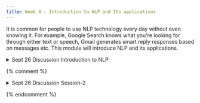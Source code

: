 ```yaml
---
title: Week 4 - Introduction to NLP and Its applications
---
```


It is common for people to use NLP technology every day without even knowing it. For example, Google Search knows what you're looking for through either text or speech,
Gmail generates smart reply responses based on messages etc. This module will introduce NLP and its applications.

<details>
  <summary class="session-summary">
    <span class="date-label">Sept 26</span>
    <span class="label label-blue">Discussion</span>
    <span class="session-title">Introduction to NLP</span>
  </summary>
  <div markdown="1">
- [Slides](https://app.perusall.com/courses/training-computers-to-understand-african-languages/week-4_slides)
- Pre-Class Reflection:
- [Chapter 2: Speech and Language Processing, An Introduction to Natural Language Processing, Computational Linguistics, and Speech Recognition with Language Models](https://app.perusall.com/courses/training-computers-to-understand-african-languages/_/dashboard/documents/document-rb5YyN2Er4qsYW9nE) Third Edition by Daniel Jurafsky, James H. Martin. 
    - Try to answer the following; what is a document and document segmentation? what is a sentence and sentence segmentation? what do you understand by a corpora, what is tokenization? Explain these terms; stopwords, stemming, lemmatization.
    
- Related papers;
  - [Ruder, Sebastian on Why You Should Do NLP Beyond English](https://app.perusall.com/courses/training-computers-to-understand-african-languages/_/dashboard/documents/document-3Ee9R5mGnvwFSNYi6)
  - [Ife Adebara, Muhammad Abdul-Mageed. “Towards Afrocentric NLP for African Languages:Where We Are and Where We Can Go.”](https://aclanthology.org/2022.acl-long.265.pdf) In Proceedings of the 60th Annual Meeting of the Association for Computational Linguistics (ACL 2022) Volume 1: Long Papers, pages 3814 - 3841.
  - [Atnafu Lambebo Tonja, Tadesse Destaw Belay, Israel Abebe Azime, et. al.,"Natural Language Processing in Ethiopian Languages: Current State, Challenges, and Opportunities"](https://aclanthology.org/2023.rail-1.14.pdf) In Proceedings of the Fourth workshop on Resources for African Indigenous Languages (RAIL 2023), pages 126–139.
  - [Chesire Emmanue, Kipkebut Andrew. "Current State, Challenges and Opportunities for Natural Language Processing Research and Development in Africa: A Systemic Review"](https://openreview.net/pdf?id=9CsL0PvDDV) In AfricaNLP workshop at the International Conference on Learning Representation (ICLR 2024).
- 
- Additional Reading
- Skim through Chapters 13,14, 15 and 16 of the book [Speech and Language Processing](https://web.stanford.edu/~jurafsky/slp3/) to have a broad understanding of the Applications of NLP, no need to understand the technical details.
    
  - [Hedderich et al., A Survey on Recent Approaches for Natural Language Processing in Low-Resource Scenarios](https://app.perusall.com/courses/training-computers-to-understand-african-languages/a-survey-on-recent-approaches-for-natural-language-processing-in-low-resource-scenarios-2021-naacl-main-201-pdf) Proceedings of the 2021 conference of the North American Chapter of ACL-HLT pages 2545-2568

</div>
</details>



{% comment %}
<details>
  <summary class="session-summary">
    <span class="date-label">Sept 26</span>
    <span class="label label-blue">Discussion</span>
    <span class="session-title">Session-2</span>
  </summary>
  <div markdown="1">
- Practice annotation:
  - We will practice using [African language text corpus](https://github.com/masakhane-io/lacuna_pos_ner/tree/main/language_corpus)  to annotate African languages.
  - We will use an [external annotation tool](https://tecoholic.github.io/ner-annotator/) to annotate Named Entities in African languages text.
  


- Presentation overview:
  - On this day, students will present their Data Biographies. This is a chance to share the intriguing stories behind the datasets you've explored!
  - Each presentation should last approximately -- but also no more than -- **4 minutes**, followed by a brief (~1 minute) Q&A session.
  - Focus on the **narrative** of your Data Biography, presenting on aspects you find interesting, such as origin, collector(s), collection method(s), intended use, and any limitations or ethical considerations.
  - Use visuals or excerpts from your dataset to illustrate your points and engage the audience.
  - For more details, refer to the [assignment description](https://whaverals.github.io/IntroDH2024/assignments/).
- Presentation guidelines:
  - Maximum of **five (5) slides** per presentation.
  - Please add your slides to [this shared slide deck](https://docs.google.com/presentation/d/1mTgty4Mz-QqjX4BsHRMptukM-UFkppUwzIpYSDEeUT0/edit?usp=sharing) before the start of the class.
  - Strict time limit of **four (4) minutes** for each presentation.
  - Order of presentations:

  | **Order - Presenter(s)** | **Order - Presenter(s)**     |
  |--------------------------|------------------------------|
  | 1 - _Alison_             | 8 - _Helen_                  |
  | 2 - _Layla_              | 9 - _Colin + Melissa_        |
  | 3 - _Talia_              | 10 - _James_                 |
  | 4 - _Clay_               | 11 - _Raphaela + Emanuelle_  |
  | 5 - _Andrew_             | 12 - _Pippa_                 |
  | 6 - _Anya_               | 13 - _Yaashree_              |
  | 7 - _Ethan_               | 14 - _Pia_                   |


</div>
</details>

{% endcomment %}